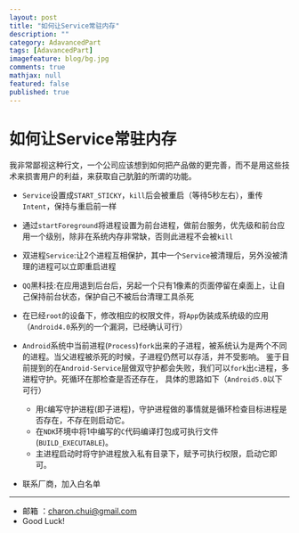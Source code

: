 ```yaml
---
layout: post
title: "如何让Service常驻内存"
description: ""
category: AdavancedPart
tags: [AdavancedPart]
imagefeature: blog/bg.jpg
comments: true
mathjax: null
featured: false
published: true
---
```




如何让Service常驻内存
===

我非常鄙视这种行文，一个公司应该想到如何把产品做的更完善，而不是用这些技术来损害用户的利益，来获取自己肮脏的所谓的功能。

- `Service`设置成`START_STICKY`，`kill`后会被重启（等待5秒左右），重传`Intent`，保持与重启前一样
- ​通过`startForeground`将进程设置为前台进程，做前台服务，优先级和前台应用一个级别​，除非在系统内存非常缺，否则此进程不会被`kill`
- 双进程`Service`:让2个进程互相保护，其中一个`Service`被清理后，另外没被清理的进程可以立即重启进程
- `QQ`黑科技:在应用退到后台后，另起一个只有1像素的页面停留在桌面上，让自己保持前台状态，保护自己不被后台清理工具杀死
- 在已经`root`的设备下，修改相应的权限文件，将`App`伪装成系统级的应用（`Android4.0`系列的一个漏洞，已经确认可行）
- `Android`系统中当前进程(`Process`)`fork`出来的子进程，被系统认为是两个不同的进程。当父进程被杀死的时候，子进程仍然可以存活，并不受影响。
    鉴于目前提到的在`Android-Service`层做双守护都会失败，我们可以`fork`出`c`进程，多进程守护。死循环在那检查是否还存在，
	具体的思路如下（`Android5.0`以下可行）
	- 用`C`编写守护进程(即子进程)，守护进程做的事情就是循环检查目标进程是否存在，不存在则启动它。
	- 在`NDK`环境中将1中编写的`C`代码编译打包成可执行文件(`BUILD_EXECUTABLE`)。
	- 主进程启动时将守护进程放入私有目录下，赋予可执行权限，启动它即可。
	
- 联系厂商，加入白名单



---

- 邮箱 ：charon.chui@gmail.com  
- Good Luck! 